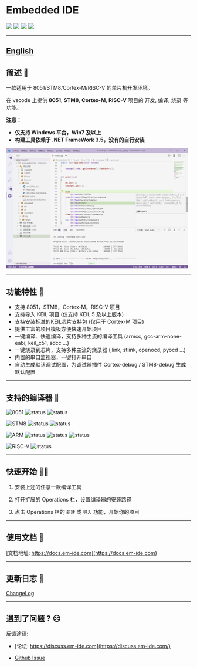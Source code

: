 # Embedded IDE

[![](https://vsmarketplacebadge.apphb.com/version/cl.eide.svg)](https://marketplace.visualstudio.com/items?itemName=CL.eide) [![](https://vsmarketplacebadge.apphb.com/installs/cl.eide.svg)](https://marketplace.visualstudio.com/items?itemName=CL.eide) [![](https://vsmarketplacebadge.apphb.com/downloads/cl.eide.svg)](https://marketplace.visualstudio.com/items?itemName=CL.eide) [![](https://vsmarketplacebadge.apphb.com/rating/cl.eide.svg)](https://marketplace.visualstudio.com/items?itemName=CL.eide)

***

## [English](./README_EN.md)

## 简述 📑

一款适用于 8051/STM8/Cortex-M/RISC-V 的单片机开发环境。

在 vscode 上提供 **8051**, **STM8**, **Cortex-M**, **RISC-V** 项目的 开发, 编译, 烧录 等功能。

**注意：**
 - **仅支持 Windows 平台，Win7 及以上**
 - **构建工具依赖于 .NET FrameWork 3.5，没有的自行安装**

![preview](./res/preview/show.png)

***

## 功能特性 🎉

* 支持 8051，STM8，Cortex-M，RISC-V 项目
* 支持导入 KEIL 项目 (仅支持 KEIL 5 及以上版本)
* 支持安装标准的KEIL芯片支持包 (仅用于 Cortex-M 项目)
* 提供丰富的项目模板方便快速开始项目
* 一键编译、快速编译，支持多种主流的编译工具 (armcc, gcc-arm-none-eabi, keil_c51, sdcc ...)
* 一键烧录到芯片，支持多种主流的烧录器 (jlink, stlink, openocd, pyocd ...)
* 内置的串口监视器，一键打开串口
* 自动生成默认调试配置，为调试器插件 Cortex-debug / STM8-debug 生成默认配置

***

## 支持的编译器 🔨
 
 ![8051](https://img.shields.io/badge/-8051_:-grey.svg) ![status](https://img.shields.io/badge/Keil_C51-✔-brightgreen.svg) ![status](https://img.shields.io/badge/SDCC-✔-brightgreen.svg)
 
 ![STM8](https://img.shields.io/badge/-STM8_:-grey.svg) ![status](https://img.shields.io/badge/IAR_STM8-✔-brightgreen.svg) ![status](https://img.shields.io/badge/SDCC-✔-brightgreen.svg)
 
 ![ARM](https://img.shields.io/badge/-ARM_:-grey.svg) ![status](https://img.shields.io/badge/ARMCC-✔-brightgreen.svg) ![status](https://img.shields.io/badge/ARMCLang-✔-brightgreen.svg) ![status](https://img.shields.io/badge/ARM_GCC-✔-brightgreen.svg)

 ![RISC-V](https://img.shields.io/badge/-RISCV_:-grey.svg) ![status](https://img.shields.io/badge/RISCV_GCC-✔-brightgreen.svg)

***

## 快速开始 🏃‍♀️

1. 安装上述的任意一款编译工具

2. 打开扩展的 Operations 栏，设置编译器的安装路径

3. 点击 Operations 栏的 `新建` 或 `导入` 功能，开始你的项目

***

## 使用文档 📖

[文档地址: https://docs.em-ide.com](https://docs.em-ide.com)

***

## 更新日志 📌

[ChangeLog](https://marketplace.visualstudio.com/items/CL.eide/changelog)

***

## 遇到了问题 ? 😥

反馈途径: 

- [论坛: https://discuss.em-ide.com](https://discuss.em-ide.com/)

- [Github Issue](https://github.com/github0null/eide/issues)
